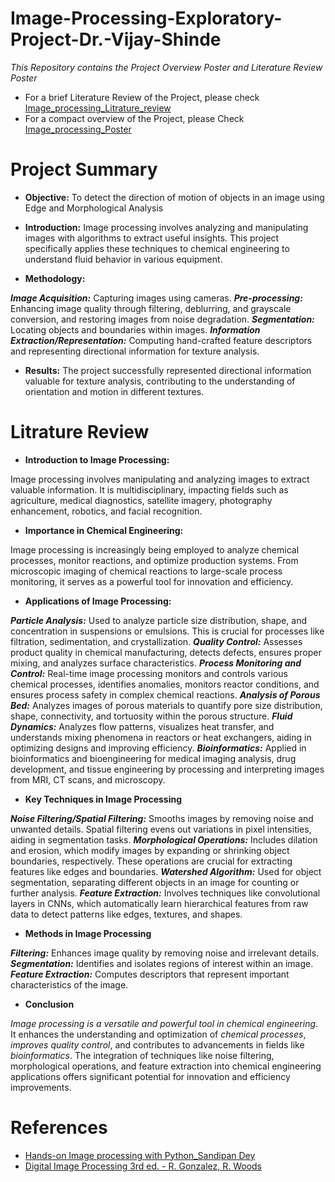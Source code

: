 # Image-Processing-Exploratory-Project-Dr.-Vijay-Shinde
_This Repository contains the Project Overview Poster and Literature Review Poster_
- For a brief Literature Review of the Project, please check [Image_processing_Litrature_review](https://github.com/vardanpopli/Image-Processing-Exploratory-Project-Dr.-Vijay-Shinde/blob/main/Image_processing_Litrature_review.pdf)
- For a compact overview of the Project, please Check [Image_processing_Poster](https://github.com/vardanpopli/Image-Processing-Exploratory-Project-Dr.-Vijay-Shinde/blob/main/Image_processing_Poster.pdf)

# Project Summary
- **Objective:**
To detect the direction of motion of objects in an image using Edge and Morphological Analysis

- **Introduction:**
Image processing involves analyzing and manipulating images with algorithms to extract useful insights. This project specifically applies these techniques to chemical engineering to understand fluid behavior in various equipment.

- **Methodology:**

***Image Acquisition:*** Capturing images using cameras.
***Pre-processing:*** Enhancing image quality through filtering, deblurring, and grayscale conversion, and restoring images from noise degradation.
***Segmentation:*** Locating objects and boundaries within images.
***Information Extraction/Representation:*** Computing hand-crafted feature descriptors and representing directional information for texture analysis.

- **Results:**
The project successfully represented directional information valuable for texture analysis, contributing to the understanding of orientation and motion in different textures.

# Litrature Review
- **Introduction to Image Processing:**

Image processing involves manipulating and analyzing images to extract valuable information. It is multidisciplinary, impacting fields such as agriculture, medical diagnostics, satellite imagery, photography enhancement, robotics, and facial recognition.

- **Importance in Chemical Engineering:**

Image processing is increasingly being employed to analyze chemical processes, monitor reactions, and optimize production systems. From microscopic imaging of chemical reactions to large-scale process monitoring, it serves as a powerful tool for innovation and efficiency.

- **Applications of Image Processing:**

***Particle Analysis:*** Used to analyze particle size distribution, shape, and concentration in suspensions or emulsions. This is crucial for processes like filtration, sedimentation, and crystallization.
***Quality Control:*** Assesses product quality in chemical manufacturing, detects defects, ensures proper mixing, and analyzes surface characteristics.
***Process Monitoring and Control:*** Real-time image processing monitors and controls various chemical processes, identifies anomalies, monitors reactor conditions, and ensures process safety in complex chemical reactions.
***Analysis of Porous Bed:*** Analyzes images of porous materials to quantify pore size distribution, shape, connectivity, and tortuosity within the porous structure.
***Fluid Dynamics:*** Analyzes flow patterns, visualizes heat transfer, and understands mixing phenomena in reactors or heat exchangers, aiding in optimizing designs and improving efficiency.
***Bioinformatics:*** Applied in bioinformatics and bioengineering for medical imaging analysis, drug development, and tissue engineering by processing and interpreting images from MRI, CT scans, and microscopy.

- **Key Techniques in Image Processing**

***Noise Filtering/Spatial Filtering:*** Smooths images by removing noise and unwanted details. Spatial filtering evens out variations in pixel intensities, aiding in segmentation tasks.
***Morphological Operations:*** Includes dilation and erosion, which modify images by expanding or shrinking object boundaries, respectively. These operations are crucial for extracting features like edges and boundaries.
***Watershed Algorithm:*** Used for object segmentation, separating different objects in an image for counting or further analysis.
***Feature Extraction:*** Involves techniques like convolutional layers in CNNs, which automatically learn hierarchical features from raw data to detect patterns like edges, textures, and shapes.

- **Methods in Image Processing**

***Filtering:*** Enhances image quality by removing noise and irrelevant details.
***Segmentation:*** Identifies and isolates regions of interest within an image.
***Feature Extraction:*** Computes descriptors that represent important characteristics of the image.

- **Conclusion**

_Image processing is a versatile and powerful tool in chemical engineering_. It enhances the understanding and optimization of _chemical processes_, _improves quality control_, and contributes to advancements in fields like _bioinformatics_. The integration of techniques like noise filtering, morphological operations, and feature extraction into chemical engineering applications offers significant potential for innovation and efficiency improvements.

# References
- [Hands-on Image processing with Python_Sandipan Dey](https://github.com/PacktPublishing/Hands-On-Image-Processing-with-Python)
- [Digital Image Processing 3rd ed. - R. Gonzalez, R. Woods](https://sde.uoc.ac.in/sites/default/files/sde_videos/Digital%20Image%20Processing%203rd%20ed.%20-%20R.%20Gonzalez,%20R.%20Woods-ilovepdf-compressed.pdf)
